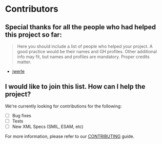 # Contributors

## Special thanks for all the people who had helped this project so far:

> Here you should include a list of people who helped your project. A good practice would be their names and GH profiles. Other additional info may fit, but names and profiles are mandatory. Proper credits matter.

* [jwerle](https://github.com/jwerle)

## I would like to join this list. How can I help the project?

We're currently looking for contributions for the following:

- [ ] Bug fixes
- [ ] Tests
- [ ] New XML Specs (SMIL, ESAM, etc)

For more information, please refer to our [CONTRIBUTING](CONTRIBUTING.md) guide.
